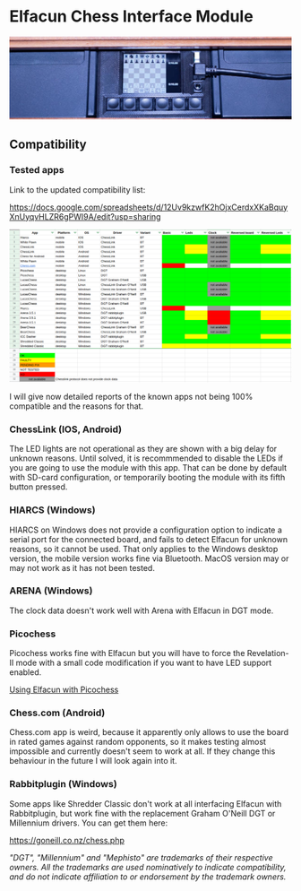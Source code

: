 # Elfacun Chess Interface Module

![Elfacun](./images/pic7.jpg)

## Compatibility

### Tested apps

Link to the updated compatibility list:

https://docs.google.com/spreadsheets/d/12Uv9kzwfK2hOjxCerdxXKaBquyXnUyqvHLZR6gPWI9A/edit?usp=sharing

![alt text](./images/compatibility.png)

I will give now detailed reports of the known apps not being 100% compatible and the reasons for that.


### ChessLink (IOS, Android)

The LED lights are not operational as they are shown with a big delay for unknown reasons. Until solved, it is recommmended to disable the LEDs if you are going to use the module with this app. That can be done by default with SD-card configuration, or temporarily booting the module with its fifth button pressed.


### HIARCS (Windows)

HIARCS on Windows does not provide a configuration option to indicate a serial port for the connected board, and fails to detect Elfacun for unknown reasons, so it cannot be used. That only applies to the Windows desktop version, the mobile version works fine via Bluetooth. MacOS version may or may not work as it has not been tested.


### ARENA (Windows)

The clock data doesn't work well with Arena with Elfacun in DGT mode.


### Picochess

Picochess works fine with Elfacun but you will have to force the Revelation-II mode with a small code modification if you want to have LED support enabled.

[Using Elfacun with Picochess](MANUAL.md###Using-Elfacun-with-Picochess)


### Chess.com (Android)

Chess.com app is weird, because it apparently only allows to use the board in rated games against random opponents, so it makes testing almost impossible and currently doesn't seem to work at all. If they change this behaviour in the future I will look again into it.


### Rabbitplugin (Windows)

Some apps like Shredder Classic don't work at all interfacing Elfacun with Rabbitplugin, but work fine with the replacement Graham O'Neill DGT or Millennium drivers. You can get them here:

https://goneill.co.nz/chess.php

_"DGT", "Millennium" and "Mephisto" are trademarks of their respective owners.
All the trademarks are used nominatively to indicate compatibility, and do not indicate affiliation to or endorsement by the trademark owners._
